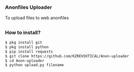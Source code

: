 ### Anonfiles Uploader
To upload files to web anonfiles
##

### How to install?
```bash
$ pkg install git
$ pkg install python
$ pip install requests
$ git clone https://github.com/KZREVOXTICAL/Anon-uploader
$ cd Anon-uploader
$ python upload.py filename
```
##
